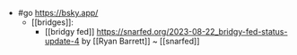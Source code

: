 - #go https://bsky.app/
  - [[bridges]]:
    - [[bridgy fed]] https://snarfed.org/2023-08-22_bridgy-fed-status-update-4 by [[Ryan Barrett]] ~ [[snarfed]]
